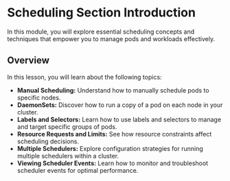 # Scheduling Section Introduction
In this module, you will explore essential scheduling concepts and techniques that empower you to manage pods and workloads effectively. 

## Overview

In this lesson, you will learn about the following topics:

-   **Manual Scheduling:** Understand how to manually schedule pods to specific nodes.
-   **DaemonSets:** Discover how to run a copy of a pod on each node in your cluster.
-   **Labels and Selectors:** Learn how to use labels and selectors to manage and target specific groups of pods.
-   **Resource Requests and Limits:** See how resource constraints affect scheduling decisions.
-   **Multiple Schedulers:** Explore configuration strategies for running multiple schedulers within a cluster.
-   **Viewing Scheduler Events:** Learn how to monitor and troubleshoot scheduler events for optimal performance.